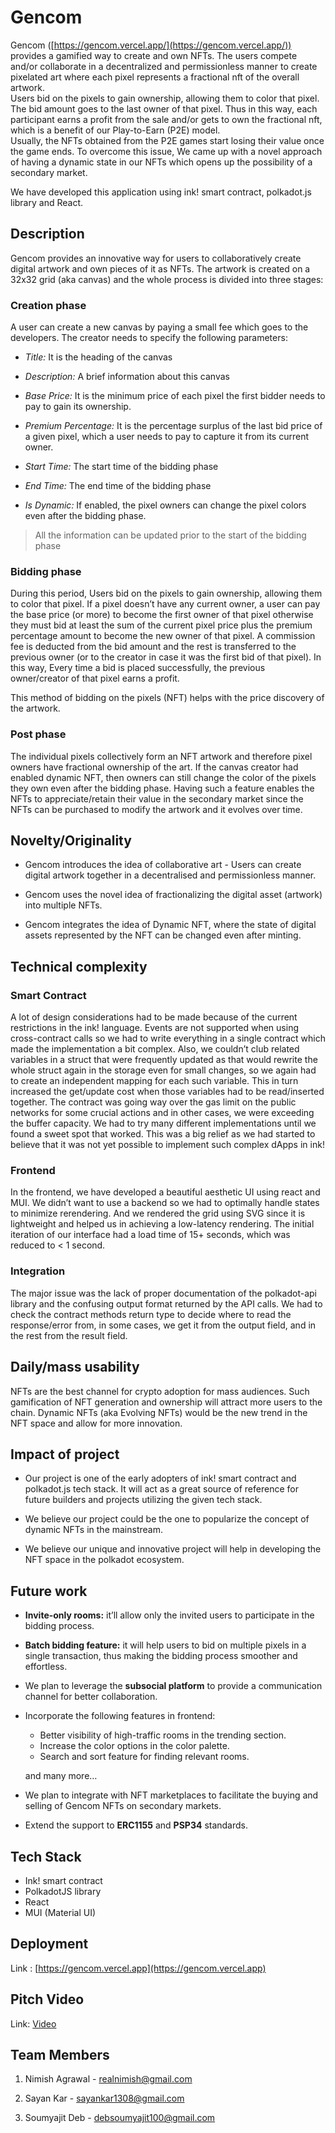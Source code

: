 # Gencom

Gencom ([https://gencom.vercel.app/](https://gencom.vercel.app/)) provides a gamified way to create and own NFTs. The users compete and/or collaborate in a decentralized and permissionless manner to create pixelated art where each pixel represents a fractional nft of the overall artwork.  
Users bid on the pixels to gain ownership, allowing them to color that pixel. The bid amount goes to the last owner of that pixel. Thus in this way, each participant earns a profit from the sale and/or gets to own the fractional nft, which is a benefit of our Play-to-Earn (P2E) model.  
Usually, the NFTs obtained from the P2E games start losing their value once the game ends. To overcome this issue, We came up with a novel approach of having a dynamic state in our NFTs which opens up the possibility of a secondary market.  

We have developed this application using ink! smart contract, polkadot.js library and React.

## Description

Gencom provides an innovative way for users to collaboratively create digital artwork and own pieces of it as NFTs. The artwork is created on a 32x32 grid (aka canvas) and the whole process is divided into three stages:

### Creation phase

A user can create a new canvas by paying a small fee which goes to the developers. The creator needs to specify the following parameters:

* _Title:_ It is the heading of the canvas

* _Description:_ A brief information about this canvas

* _Base Price:_ It is the minimum price of each pixel the first bidder needs to pay to gain its ownership.

* _Premium Percentage:_ It is the percentage surplus of the last bid price of a given pixel, which a user needs to pay to capture it from its current owner.

* _Start Time:_ The start time of the bidding phase

* _End Time:_ The end time of the bidding phase

* _Is Dynamic:_ If enabled, the pixel owners can change the pixel colors even after the bidding phase. 

> All the information can be updated prior to the start of the bidding phase

### Bidding phase

During this period, Users bid on the pixels to gain ownership, allowing them to color that pixel. If a pixel doesn’t have any current owner, a user can pay the base price (or more) to become the first owner of that pixel otherwise they must bid at least the sum of the current pixel price plus the premium percentage amount to become the new owner of that pixel. A commission fee is deducted from the bid amount and the rest is transferred to the previous owner (or to the creator in case it was the first bid of that pixel). In this way, Every time a bid is placed successfully, the previous owner/creator of that pixel earns a profit.

This method of bidding on the pixels (NFT) helps with the price discovery of the artwork.

### Post phase

The individual pixels collectively form an NFT artwork and therefore pixel owners have fractional ownership of the art. If the canvas creator had enabled dynamic NFT, then owners can still change the color of the pixels they own even after the bidding phase. Having such a feature enables the NFTs to appreciate/retain their value in the secondary market since the NFTs can be purchased to modify the artwork and it evolves over time.

## Novelty/Originality
  
* Gencom introduces the idea of collaborative art - Users can create digital artwork together in a decentralised and permissionless manner.

* Gencom uses the novel idea of fractionalizing the digital asset (artwork) into multiple NFTs.

* Gencom integrates the idea of Dynamic NFT, where the state of digital assets represented by the NFT can be changed even after minting.

## Technical complexity

### Smart Contract

A lot of design considerations had to be made because of the current restrictions in the ink! language. Events are not supported when using cross-contract calls so we had to write everything in a single contract which made the implementation a bit complex. Also, we couldn’t club related variables in a struct that were frequently updated as that would rewrite the whole struct again in the storage even for small changes, so we again had to create an independent mapping for each such variable. This in turn increased the get/update cost when those variables had to be read/inserted together. The contract was going way over the gas limit on the public networks for some crucial actions and in other cases, we were exceeding the buffer capacity. We had to try many different implementations until we found a sweet spot that worked. This was a big relief as we had started to believe that it was not yet possible to implement such complex dApps in ink!

### Frontend

In the frontend, we have developed a beautiful aesthetic UI using react and MUI. We didn’t want to use a backend so we had to optimally handle states to minimize rerendering. And we rendered the grid using SVG since it is lightweight and helped us in achieving a low-latency rendering. The initial iteration of our interface had a load time of 15+ seconds, which was reduced to < 1 second.

### Integration

The major issue was the lack of proper documentation of the polkadot-api library and the confusing output format returned by the API calls. We had to check the contract methods return type to decide where to read the response/error from, in some cases, we get it from the output field, and in the rest from the result field.

## Daily/mass usability

NFTs are the best channel for crypto adoption for mass audiences. Such gamification of NFT generation and ownership will attract more users to the chain. Dynamic NFTs (aka Evolving NFTs) would be the new trend in the NFT space and allow for more innovation.

## Impact of project

* Our project is one of the early adopters of ink! smart contract and polkadot.js tech stack. It will act as a great source of reference for future builders and projects utilizing the given tech stack.

* We believe our project could be the one to popularize the concept of dynamic NFTs in the mainstream.

* We believe our unique and innovative project will help in developing the NFT space in the polkadot ecosystem. 

## Future work
* **Invite-only rooms:** it’ll allow only the invited users to participate in the bidding process.

* **Batch bidding feature:** it will help users to bid on multiple pixels in a single transaction, thus making the bidding process smoother and effortless.

* We plan to leverage the **subsocial platform** to provide a communication channel for better collaboration.

* Incorporate the following features in frontend:

    * Better visibility of high-traffic rooms in the trending section.
    * Increase the color options in the color palette.
    * Search and sort feature for finding relevant rooms.

    and many more…

* We plan to integrate with NFT marketplaces to facilitate the buying and selling of Gencom NFTs on secondary markets.

* Extend the support to **ERC1155** and **PSP34** standards.

## Tech Stack

* Ink! smart contract
* PolkadotJS library
* React
* MUI (Material UI)

## Deployment 

Link : [https://gencom.vercel.app](https://gencom.vercel.app)

## Pitch Video

Link: [Video](https://www.youtube.com/watch?v=uMZEPvLVcAo)

## Team Members

1. Nimish Agrawal - realnimish@gmail.com

2. Sayan Kar - sayankar1308@gmail.com

3. Soumyajit Deb - debsoumyajit100@gmail.com
